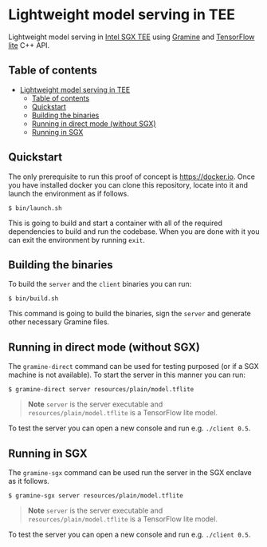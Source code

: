 # Lightweight model serving in TEE
Lightweight model serving in [Intel SGX TEE](https://www.intel.com/content/www/us/en/developer/tools/software-guard-extensions/overview.html) using [Gramine](https://grapheneproject.io) and [TensorFlow lite](https://www.tensorflow.org/lite) C++ API.

## Table of contents
- [Lightweight model serving in TEE](#lightweight-model-serving-in-tee)
  - [Table of contents](#table-of-contents)
  - [Quickstart](#quickstart)
  - [Building the binaries](#building-the-binaries)
  - [Running in direct mode (without SGX)](#running-in-direct-mode-without-sgx)
  - [Running in SGX](#running-in-sgx)

## Quickstart

The only prerequisite to run this proof of concept is https://docker.io. Once you have installed docker you can clone this repository, locate into it and launch the environment as if follows.

```console
$ bin/launch.sh
```

This is going to build and start a container with all of the required dependencies to build and run the codebase. When you are done with it you can exit the environment by running `exit`.

## Building the binaries

To build the `server` and the `client` binaries you can run:

```console
$ bin/build.sh
```

This command is going to build the binaries, sign the `server` and generate other necessary Gramine files.

## Running in direct mode (without SGX)
The `gramine-direct` command can be used for testing purposed (or if a SGX machine is not available). To start the server in this manner you can run:

```console
$ gramine-direct server resources/plain/model.tflite
```

> **Note** `server` is the server executable and `resources/plain/model.tflite` is a TensorFlow lite model.

To test the server you can open a new console and run e.g. `./client 0.5`.

## Running in SGX
The `gramine-sgx` command can be used run the server in the SGX enclave as it follows.

```console
$ gramine-sgx server resources/plain/model.tflite
```

> **Note** `server` is the server executable and `resources/plain/model.tflite` is a TensorFlow lite model.

To test the server you can open a new console and run e.g. `./client 0.5`.